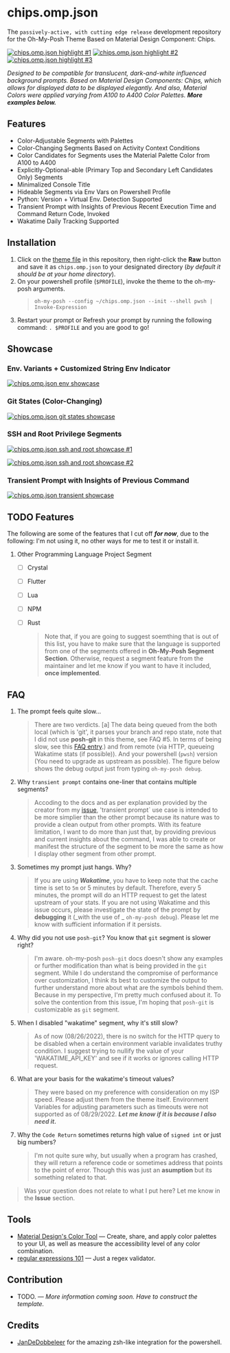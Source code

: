 # chips.omp.json

The `passively-active, with cutting edge release` development repository for the Oh-My-Posh Theme Based on Material Design Component: Chips.

[![chips.omp.json highlight #1](https://github.com/CodexLink/chips.omp.json/blob/latest/assets/highlight_1.png)](https://ohmyposh.dev/docs/themes#chips)
[![chips.omp.json highlight #2](https://github.com/CodexLink/chips.omp.json/blob/latest/assets/highlight_2.png)](https://ohmyposh.dev/docs/themes#chips)
[![chips.omp.json highlight #3](https://github.com/CodexLink/chips.omp.json/blob/latest/assets/highlight_3.png)](https://ohmyposh.dev/docs/themes#chips)

_Designed to be compatible for translucent, dark-and-white influenced background prompts. Based on Material Design Components: Chips, which allows for displayed data to be displayed elegantly. And also, Material Colors were applied varying from A100 to A400 Color Palettes. **More examples below.**_

## Features


- Color-Adjustable Segments with Palettes
- Color-Changing Segments Based on Activity Context Conditions
- Color Candidates for Segments uses the Material Palette Color from A100 to A400
- Explicitly-Optional-able (Primary Top and Secondary Left Candidates Only) Segments
- Minimalized Console Title
- Hideable Segments via Env Vars on Powershell Profile
- Python: Version + Virtual Env. Detection Supported
- Transient Prompt with Insights of Previous Recent Execution Time and Command Return Code, Invoked
- Wakatime Daily Tracking Supported


## Installation

1. Click on the [theme file](https://github.com/CodexLink/chips.omp.json/blob/latest/chips.omp.json) in this repository, then right-click the **Raw** button and save it as `chips.omp.json` to your designated directory (_by default it should be at your home directory_).
2. On your powershell profile (`$PROFILE`), invoke the theme to the oh-my-posh arguments.
   > `oh-my-posh --config ~/chips.omp.json --init --shell pwsh | Invoke-Expression`
3. Restart your prompt or Refresh your prompt by running the following command: `. $PROFILE` and you are good to go!

## Showcase

### Env. Variants + Customized String Env Indicator

[![chips.omp.json env showcase](https://github.com/CodexLink/chips.omp.json/blob/latest/assets/highlight_env_variants.png)](https://ohmyposh.dev/docs/themes#chips)

### Git States (Color-Changing)

[![chips.omp.json git states showcase](https://github.com/CodexLink/chips.omp.json/blob/latest/assets/highlight_git_states.gif)](https://ohmyposh.dev/docs/themes#chips)

### SSH and Root Privilege Segments

[![chips.omp.json ssh and root showcase #1](https://github.com/CodexLink/chips.omp.json/blob/latest/assets/highlight_ssh_and_root_variants_1.png)](https://ohmyposh.dev/docs/themes#chips)

[![chips.omp.json ssh and root showcase #2](https://github.com/CodexLink/chips.omp.json/blob/latest/assets/highlight_ssh_and_root_variants_2.png)](https://ohmyposh.dev/docs/themes#chips)

### Transient Prompt with Insights of Previous Command

[![chips.omp.json transient showcase](https://github.com/CodexLink/chips.omp.json/blob/latest/assets/highlight_transient.gif)](https://ohmyposh.dev/docs/themes#chips)

## TODO Features

The following are some of the features that I cut off **_for now_**, due to the following: I'm not using it, no other ways for me to test it or install it.

1. Other Programming Language Project Segment
   - [ ] Crystal
   - [ ] Flutter
   - [ ] Lua
   - [ ] NPM
   - [ ] Rust

     > Note that, if you are going to suggest soemthing that is out of this list, you have to make sure that the language is supported from one of the segments offered in **Oh-My-Posh Segment Section**. Otherwise, request a segment feature from the maintainer and let me know if you want to have it included, **once implemented**.

## FAQ

1. The prompt feels quite slow...

   > There are two verdicts. [a] The data being queued from the both local (which is 'git', it parses your branch and repo state, note that I did not use **posh-git** in this theme, see FAQ #5. In terms of being slow, see this [FAQ entry](https://ohmyposh.dev/docs/faq#the-prompt-is-slow-delay-in-showing-the-prompt-between-commands).) and from remote (via HTTP, queueing Wakatime stats (if possible)). And your powershell (`pwsh`) version (You need to upgrade as upstream as possible). The figure below shows the debug output just from typing `oh-my-posh debug`.

2. Why `transient prompt` contains one-liner that contains multiple segments?

   > Accoding to the docs and as per explanation provided by the creator from my [issue](https://github.com/JanDeDobbeleer/oh-my-posh/issues/2605), 'transient prompt` use case is intended to be more simplier than the other prompt because its nature was to provide a clean output from other prompts. With its feature limitation, I want to do more than just that, by providing previous and current insights about the command, I was able to create or manifest the structure of the segment to be more the same as how I display other segment from other prompt.

3. Sometimes my prompt just hangs. Why?

   > If you are using _**Wakatime**_, you have to keep note that the cache time is set to `5m` or 5 minutes by default. Therefore, every 5 minutes, the prompt will do an HTTP request to get the latest upstream of your stats. If you are not using Wakatime and this issue occurs, please investigate the state of the prompt by **debugging** it (_with the use of _ `oh-my-posh debug`). Please let me know with sufficient information if it persists.

4. Why did you not use `posh-git`? You know that `git` segment is slower right?

   > I'm aware. oh-my-posh `posh-git` docs doesn't show any examples or further modification than what is being provided in the `git` segment. While I do understand the compromise of performance over customization, I think its best to customize the output to further understand more about what are the symbols behind them. Because in my perspective, I'm pretty much confused about it. To solve the contention from this issue, I'm hoping that `posh-git` is customizable as `git` segment.

5. When I disabled "wakatime" segment, why it's still slow?

   > As of now (08/26/2022), there is no switch for the HTTP query to be disabled when a certain environment variable invalidates truthy condition. I suggest trying to nullify the value of your 'WAKATIME_API_KEY' and see if it works or ignores calling HTTP request.

6. What are your basis for the wakatime's timeout values?

   > They were based on my preference with consideration on my ISP speed. Please adjust them from the theme itself. Environment Variables for adjusting parameters such as timeouts were not supported as of 08/29/2022. **_Let me know if it is because I also need it._**

7. Why the `Code Return` sometimes returns high value of `signed int` or just big numbers?
   > I'm not quite sure why, but usually when a program has crashed, they will return a reference code or sometimes address that points to the point of error. Though this was just an **asumption** but its something related to that.
   
> Was your question does not relate to what I put here? Let me know in the **Issue** section.

## Tools

- [Material Design's Color Tool](https://material.io/resources/color/) — Create, share, and apply color palettes to your UI, as well as measure the accessibility level of any color combination.
- [regular expressions 101](https://regex101.com/) — Just a regex validator.

## Contribution

- TODO. — _More information coming soon. Have to construct the template._

## Credits

* [JanDeDobbeleer](https://github.com/JanDeDobbeleer/oh-my-posh) for the amazing zsh-like integration for the powershell.
